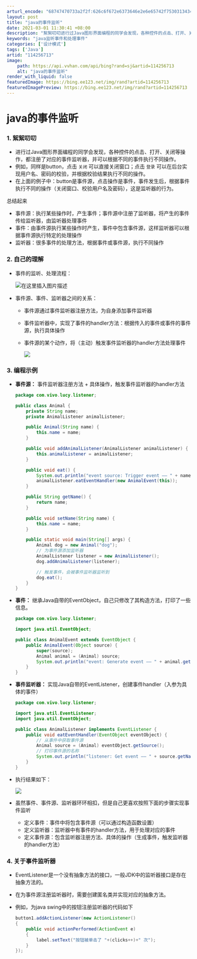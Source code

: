 ```yaml
---
arturl_encode: "68747470733a2f2f:626c6f672e6373646e2e6e65742f753031343435343533382f:61727469636c652f64657461696c732f313134323536373133"
layout: post
title: "java的事件监听"
date: 2021-03-01 11:30:41 +08:00
description: "絮絮叨叨进行过Java图形界面编程的同学会发现，各种控件的点击、打开、关闭等操作，都注册了对应的事件"
keywords: "java监听事件和处理事件"
categories: ['设计模式']
tags: ['Java']
artid: "114256713"
image:
    path: https://api.vvhan.com/api/bing?rand=sj&artid=114256713
    alt: "java的事件监听"
render_with_liquid: false
featuredImage: https://bing.ee123.net/img/rand?artid=114256713
featuredImagePreview: https://bing.ee123.net/img/rand?artid=114256713
---
```


# java的事件监听

### 1. 絮絮叨叨

* 进行过Java图形界面编程的同学会发现，各种控件的点击、打开、关闭等操作，都注册了对应的事件监听器，并可以根据不同的事件执行不同操作。
* 例如，同样是button，点击
  `关闭`
  可以直接关闭窗口；点击
  `登录`
  可以在后台实现用户名、密码的校验，并根据校验结果执行不同的操作。
* 在上面的例子中：button是事件源，点击操作是事件，事件发生后，根据事件执行不同的操作（关闭窗口、校验用户名及密码），这是监听器的行为。

总结起来

* 事件源：执行某些操作时，产生事件；事件源中注册了监听器，将产生的事件传给监听器，由监听器处理事件
* 事件：由事件源执行某些操作时产生，事件中包含事件源，这样监听器可以根据事件源执行特定的处理操作
* 监听器：很多事件的处理方法，根据事件或事件源，执行不同操作

### 2. 自己的理解

* 事件的监听、处理流程：
    
  ![在这里插入图片描述](https://i-blog.csdnimg.cn/blog_migrate/f24412b57718263674d7e98e194eee86.png)
* 事件源、事件、监听器之间的关系：
  + 事件源通过事件监听器注册方法，为自身添加事件监听器
  + 事件监听器中，实现了事件的handler方法：根据传入的事件或事件的事件源，执行具体操作
  + 事件源的某个动作，将（主动）触发事件监听器的handler方法处理事件
      
    ![](https://i-blog.csdnimg.cn/blog_migrate/c4a4def20a8fbecb8bd1d10921b468b5.png)

### 3. 编程示例

* **事件源：**
  事件监听器注册方法 + 具体操作，触发事件监听器的handler方法

  ```java
  package com.vivo.lucy.listener;

  public class Animal {
      private String name;
      private AnimalListener animalListener;

      public Animal(String name) {
          this.name = name;
      }

      public void addAnimalListener(AnimalListener animalListener) {
          this.animalListener = animalListener;
      }

      public void eat() {
          System.out.println("event source: Trigger event —— " + name + " will eat!");
          animalListener.eatEventHandler(new AnimalEvent(this));
      }

      public String getName() {
          return name;
      }

      public void setName(String name) {
          this.name = name;
      }

      public static void main(String[] args) {
          Animal dog = new Animal("dog");
          // 为事件源添加监听器
          AnimalListener listener = new AnimalListener();
          dog.addAnimalListener(listener);

          // 触发事件，会被事件监听器监听到
          dog.eat();
      }
  }

  ```
* **事件：**
  继承Java自带的EventObject，自己只修改了其构造方法，打印了一些信息。

  ```java
  package com.vivo.lucy.listener;

  import java.util.EventObject;

  public class AnimalEvent extends EventObject {
      public AnimalEvent(Object source) {
          super(source);
          Animal animal = (Animal) source;
          System.out.println("event: Generate event —— " + animal.getName() + " is eating!");
      }
  }

  ```
* **事件监听器：**
  实现Java自带的EventListener，创建事件handler（入参为具体的事件）

  ```java
  package com.vivo.lucy.listener;

  import java.util.EventListener;
  import java.util.EventObject;

  public class AnimalListener implements EventListener {
      public void eatEventHandler(EventObject eventObject) {
          // 从事件中获取事件源
          Animal source = (Animal) eventObject.getSource();
          // 打印事件源的名称
          System.out.println("listener: Get event —— " + source.getName() + " is eating!");
      }
  }

  ```
* 执行结果如下：
    
  ![](https://i-blog.csdnimg.cn/blog_migrate/735aec51537a4998cafcbd3c4e2f0479.png)
* 虽然事件、事件源、监听器环环相扣，但是自己更喜欢按照下面的步骤实现事件监听

  + 定义事件：事件中将包含事件源（可以通过构造函数设置）
  + 定义监听器：监听器中有事件的handler方法，用于处理对应的事件
  + 定义事件源：包含监听器注册方法、具体的操作（生成事件，触发监听器的handler方法）

### 4. 关于事件监听器

* EventListener是一个没有抽象方法的接口，一般JDK中的监听器接口是存在抽象方法的。
* 在为事件源注册监听器时，需要创建匿名类并实现对应的抽象方法。
* 例如，为java swing中的按钮注册监听器的代码如下

  ```java
  button1.addActionListener(new ActionListener()
  {
      public void actionPerformed(ActionEvent e)
      {
          label.setText("按钮被单击了 "+(clicks++)+" 次");
      }
  });

  ```